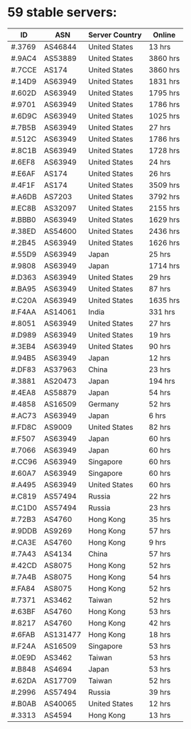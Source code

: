 # 59 stable servers:

| ID | ASN | Server Country | Online |
| ------ | ------ | ------ | ------ |
| #.3769 | AS46844 | United States | 13 hrs |
| #.9AC4 | AS53889 | United States | 3860 hrs |
| #.7CCE | AS174 | United States | 3860 hrs |
| #.14D9 | AS63949 | United States | 1831 hrs |
| #.602D | AS63949 | United States | 1795 hrs |
| #.9701 | AS63949 | United States | 1786 hrs |
| #.6D9C | AS63949 | United States | 1025 hrs |
| #.7B5B | AS63949 | United States | 27 hrs |
| #.512C | AS63949 | United States | 1786 hrs |
| #.8C1B | AS63949 | United States | 1728 hrs |
| #.6EF8 | AS63949 | United States | 24 hrs |
| #.E6AF | AS174 | United States | 26 hrs |
| #.4F1F | AS174 | United States | 3509 hrs |
| #.A6DB | AS7203 | United States | 3792 hrs |
| #.EC8B | AS32097 | United States | 2155 hrs |
| #.BBB0 | AS63949 | United States | 1629 hrs |
| #.38ED | AS54600 | United States | 2436 hrs |
| #.2B45 | AS63949 | United States | 1626 hrs |
| #.55D9 | AS63949 | Japan | 25 hrs |
| #.9808 | AS63949 | Japan | 1714 hrs |
| #.D363 | AS63949 | United States | 29 hrs |
| #.BA95 | AS63949 | United States | 87 hrs |
| #.C20A | AS63949 | United States | 1635 hrs |
| #.F4AA | AS14061 | India | 331 hrs |
| #.8051 | AS63949 | United States | 27 hrs |
| #.D989 | AS63949 | United States | 19 hrs |
| #.3EB4 | AS63949 | United States | 90 hrs |
| #.94B5 | AS63949 | Japan | 12 hrs |
| #.DF83 | AS37963 | China | 23 hrs |
| #.3881 | AS20473 | Japan | 194 hrs |
| #.4EA8 | AS58879 | Japan | 54 hrs |
| #.4858 | AS16509 | Germany | 52 hrs |
| #.AC73 | AS63949 | Japan | 6 hrs |
| #.FD8C | AS9009 | United States | 82 hrs |
| #.F507 | AS63949 | Japan | 60 hrs |
| #.7066 | AS63949 | Japan | 60 hrs |
| #.CC96 | AS63949 | Singapore | 60 hrs |
| #.60A7 | AS63949 | Singapore | 60 hrs |
| #.A495 | AS63949 | United States | 60 hrs |
| #.C819 | AS57494 | Russia | 22 hrs |
| #.C1D0 | AS57494 | Russia | 23 hrs |
| #.72B3 | AS4760 | Hong Kong | 35 hrs |
| #.9DDB | AS9269 | Hong Kong | 57 hrs |
| #.CA3E | AS4760 | Hong Kong | 9 hrs |
| #.7A43 | AS4134 | China | 57 hrs |
| #.42CD | AS8075 | Hong Kong | 52 hrs |
| #.7A4B | AS8075 | Hong Kong | 54 hrs |
| #.FA84 | AS8075 | Hong Kong | 52 hrs |
| #.7371 | AS3462 | Taiwan | 52 hrs |
| #.63BF | AS4760 | Hong Kong | 53 hrs |
| #.8217 | AS4760 | Hong Kong | 42 hrs |
| #.6FAB | AS131477 | Hong Kong | 18 hrs |
| #.F24A | AS16509 | Singapore | 53 hrs |
| #.0E9D | AS3462 | Taiwan | 53 hrs |
| #.B848 | AS4694 | Japan | 53 hrs |
| #.62DA | AS17709 | Taiwan | 52 hrs |
| #.2996 | AS57494 | Russia | 39 hrs |
| #.B0AB | AS40065 | United States | 12 hrs |
| #.3313 | AS4594 | Hong Kong | 13 hrs |

